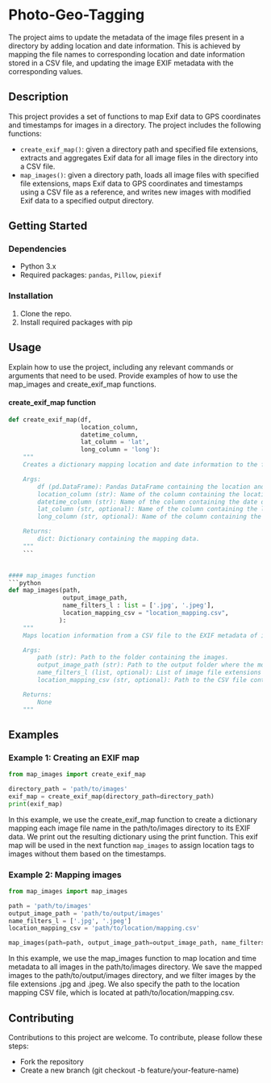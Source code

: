 # Photo-Geo-Tagging
The project aims to update the metadata of the image files present in a directory by adding location and date information. This is achieved by mapping the file names to corresponding location and date information stored in a CSV file, and updating the image EXIF metadata with the corresponding values.

## Description
This project provides a set of functions to map Exif data to GPS coordinates and timestamps for images in a directory. The project includes the following functions:
- `create_exif_map()`: given a directory path and specified file extensions, extracts and aggregates Exif data for all image files in the directory into a CSV file.
- `map_images()`: given a directory path, loads all image files with specified file extensions, maps Exif data to GPS coordinates and timestamps using a CSV file as a reference, and writes new images with modified Exif data to a specified output directory. 

## Getting Started

### Dependencies

- Python 3.x
- Required packages: `pandas`, `Pillow`, `piexif`

### Installation

1. Clone the repo.
2. Install required packages with pip

## Usage
Explain how to use the project, including any relevant commands or arguments that need to be used. Provide examples of how to use the map_images and create_exif_map functions.

#### create_exif_map function
```python
def create_exif_map(df, 
                    location_column, 
                    datetime_column, 
                    lat_column = 'lat', 
                    long_column = 'long'):
    """
    Creates a dictionary mapping location and date information to the format required for EXIF metadata.

    Args:
        df (pd.DataFrame): Pandas DataFrame containing the location and date information.
        location_column (str): Name of the column containing the location data.
        datetime_column (str): Name of the column containing the date data.
        lat_column (str, optional): Name of the column containing the latitude data. Defaults to 'lat'.
        long_column (str, optional): Name of the column containing the longitude data. Defaults to 'long'.

    Returns:
        dict: Dictionary containing the mapping data.
    """
    ```


#### map_images function
```python
def map_images(path,
               output_image_path,
               name_filters_l : list = ['.jpg', '.jpeg'],
               location_mapping_csv = "location_mapping.csv",
              ):
    """
    Maps location information from a CSV file to the EXIF metadata of images in a folder.

    Args:
        path (str): Path to the folder containing the images.
        output_image_path (str): Path to the output folder where the modified images will be saved.
        name_filters_l (list, optional): List of image file extensions to include. Defaults to ['.jpg', '.jpeg'].
        location_mapping_csv (str, optional): Path to the CSV file containing the location mapping data. Defaults to "location_mapping.csv".

    Returns:
        None
    """
```

## Examples
### Example 1: Creating an EXIF map
```python
from map_images import create_exif_map

directory_path = 'path/to/images'
exif_map = create_exif_map(directory_path=directory_path)
print(exif_map)
```
In this example, we use the create_exif_map function to create a dictionary mapping each image file name in the path/to/images directory to its EXIF data. We print out the resulting dictionary using the print function. This exif map will be used in the next function `map_images` to assign location tags to images without them based on the timestamps.

### Example 2: Mapping images
```python
from map_images import map_images

path = 'path/to/images'
output_image_path = 'path/to/output/images'
name_filters_l = ['.jpg', '.jpeg']
location_mapping_csv = 'path/to/location/mapping.csv'

map_images(path=path, output_image_path=output_image_path, name_filters_l=name_filters_l, location_mapping_csv=location_mapping_csv)
```
In this example, we use the map_images function to map location and time metadata to all images in the path/to/images directory. We save the mapped images to the path/to/output/images directory, and we filter images by the file extensions .jpg and .jpeg. We also specify the path to the location mapping CSV file, which is located at path/to/location/mapping.csv.


## Contributing
Contributions to this project are welcome. To contribute, please follow these steps:
* Fork the repository
* Create a new branch (git checkout -b feature/your-feature-name)

